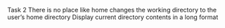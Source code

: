  Task 2 There is no place like home
 changes the working directory to the user’s home directory
 Display current directory contents in a long format
